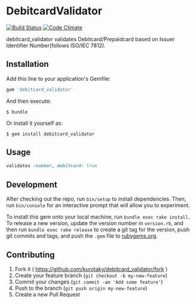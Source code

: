 # DebitcardValidator
[![Build Status](https://travis-ci.org/kurotaky/debitcard_validator.svg)](https://travis-ci.org/kurotaky/debitcard_validator)
[![Code Climate](https://codeclimate.com/github/kurotaky/debitcard_validator/badges/gpa.svg)](https://codeclimate.com/github/kurotaky/debitcard_validator)

debitcard_validator validates Debitcard/Prepaidcard based on Issuer Identifier Number(follows ISO/IEC 7812).

## Installation

Add this line to your application's Gemfile:

```ruby
gem 'debitcard_validator'
```

And then execute:

    $ bundle

Or install it yourself as:

    $ gem install debitcard_validator

## Usage

```ruby
validates :number, debitcard: true
```

## Development

After checking out the repo, run `bin/setup` to install dependencies. Then, run `bin/console` for an interactive prompt that will allow you to experiment.

To install this gem onto your local machine, run `bundle exec rake install`. To release a new version, update the version number in `version.rb`, and then run `bundle exec rake release` to create a git tag for the version, push git commits and tags, and push the `.gem` file to [rubygems.org](https://rubygems.org).

## Contributing

1. Fork it ( https://github.com/kurotaky/debitcard_validator/fork )
2. Create your feature branch (`git checkout -b my-new-feature`)
3. Commit your changes (`git commit -am 'Add some feature'`)
4. Push to the branch (`git push origin my-new-feature`)
5. Create a new Pull Request

